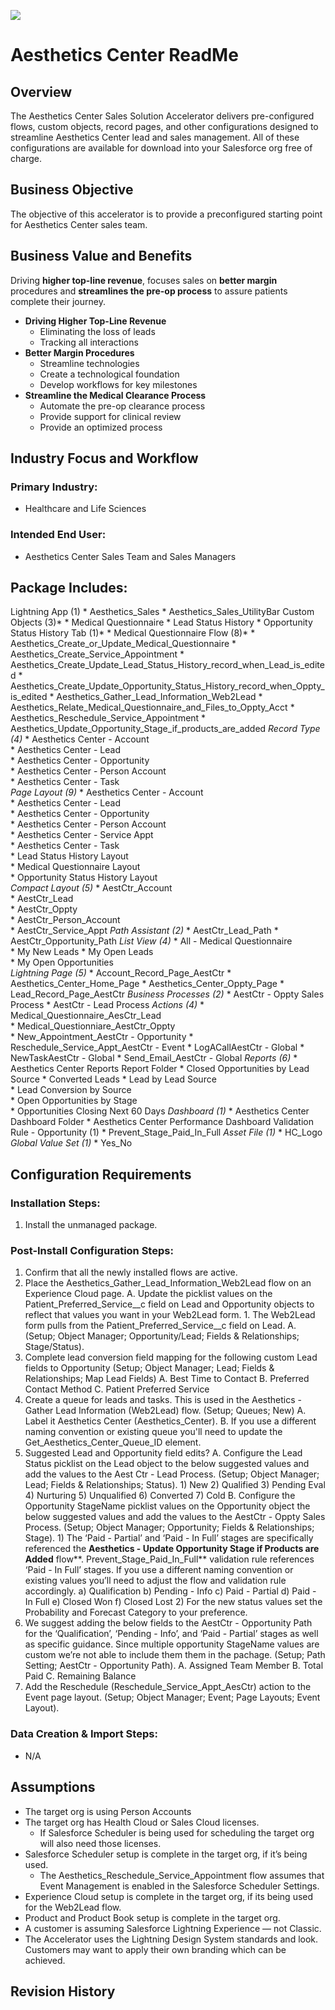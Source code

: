 ![](/images/ahlsbanner.png)

# Aesthetics Center ReadMe

## **Overview**

The Aesthetics Center Sales Solution Accelerator delivers pre-configured flows, custom objects, record pages, and other configurations designed to streamline Aesthetics Center lead and sales management. All of these configurations are available for download into your Salesforce org free of charge.

## **Business Objective**

The objective of this accelerator is to provide a preconfigured starting point for Aesthetics Center sales team. 

## **Business Value and Benefits**

Driving **higher top-line revenue**, focuses sales on **better margin** procedures and **streamlines the pre-op process** to assure patients complete their journey.

* **Driving Higher Top-Line Revenue**
    * Eliminating the loss of leads
    * Tracking all interactions
* **Better Margin Procedures**
    * Streamline technologies
    * Create a technological foundation
    * Develop workflows for key milestones
* **Streamline the Medical Clearance Process**
    * Automate the pre-op clearance process
    * Provide support for clinical review
    * Provide an optimized process

## Industry Focus and Workflow

### Primary Industry:

* Healthcare and Life Sciences

### Intended End User:

* Aesthetics Center Sales Team and Sales Managers

## Package Includes:

Lightning App (1)
     * Aesthetics_Sales
     * Aesthetics_Sales_UtilityBar
Custom Objects (3)*
     * Medical Questionnaire
     * Lead Status History
     * Opportunity Status History
Tab (1)*
     * Medical Questionnaire
Flow (8)*
     * Aesthetics_Create_or_Update_Medical_Questionnaire
     * Aesthetics_Create_Service_Appointment
     * Aesthetics_Create_Update_Lead_Status_History_record_when_Lead_is_edited
     * Aesthetics_Create_Update_Opportunity_Status_History_record_when_Oppty_is_edited
     * Aesthetics_Gather_Lead_Information_Web2Lead
     * Aesthetics_Relate_Medical_Questionnaire_and_Files_to_Oppty_Acct
     * Aesthetics_Reschedule_Service_Appointment
     * Aesthetics_Update_Opportunity_Stage_if_products_are_added
*Record Type (4)*
     * Aesthetics Center - Account               
     * Aesthetics Center - Lead         
     * Aesthetics Center - Opportunity         
     * Aesthetics Center - Person Account  
     * Aesthetics Center - Task  
*Page Layout (9)*
     * Aesthetics Center - Account               
     * Aesthetics Center - Lead                     
     * Aesthetics Center - Opportunity         
     * Aesthetics Center - Person Account               
     * Aesthetics Center - Service Appt       
     * Aesthetics Center - Task  
     * Lead Status History Layout     
     * Medical Questionnaire Layout                       
     * Opportunity Status History Layout     
*Compact Layout (5)*
     * AestCtr_Account         
     * AestCtr_Lead  
     * AestCtr_Oppty            
     * AestCtr_Person_Account        
     * AestCtr_Service_Appt 
*Path Assistant (2)*
     * AestCtr_Lead_Path
     * AestCtr_Opportunity_Path
*List View (4)*
     * All - Medical Questionnaire    
     * My New Leads 
     * My Open Leads           
     * My Open Opportunities          
*Lightning Page (5)*
     * Account_Record_Page_AestCtr
     * Aesthetics_Center_Home_Page
     * Aesthetics_Center_Oppty_Page
     * Lead_Record_Page_AestCtr
*Business Processes (2)*
     * AestCtr - Oppty Sales Process
     * AestCtr - Lead Process
*Actions (4)*
     * Medical_Questionnaire_AesCtr_Lead            
     * Medical_Questionniare_AestCtr_Oppty        
     * New_Appointment_AestCtr - Opportunity
     * Reschedule_Service_Appt_AestCtr - Event
     * LogACallAestCtr - Global
     * NewTaskAestCtr - Global
     * Send_Email_AestCtr - Global
*Reports (6)*
     * Aesthetics Center Reports Report Folder
     * Closed Opportunities by Lead Source 
     * Converted Leads 
     * Lead by Lead Source               
     * Lead Conversion by Source                 
     * Open Opportunities by Stage             
     * Opportunities Closing Next 60 Days
*Dashboard (1)*
     * Aesthetics Center Dashboard Folder
     * Aesthetics Center Performance Dashboard 
Validation Rule - Opportunity (1)
     * Prevent_Stage_Paid_In_Full
*Asset File (1)*
     * HC_Logo          
*Global Value Set (1)*
     * Yes_No 

## Configuration Requirements

### Installation Steps:

1. Install the unmanaged package.

### Post-Install Configuration Steps:

1. Confirm that all the newly installed flows are active. 
2. Place the Aesthetics_Gather_Lead_Information_Web2Lead flow on an Experience Cloud page. 
    A. Update the picklist values on the Patient_Preferred_Service__c field on Lead and Opportunity objects to reflect that values you want in your Web2Lead form. 
        1. The Web2Lead form pulls from the Patient_Preferred_Service__c field on Lead.
    A. (Setup; Object Manager; Opportunity/Lead; Fields & Relationships; Stage/Status).
3. Complete lead conversion field mapping for the following custom Lead fields to Opportunity (Setup; Object Manager; Lead; Fields & Relationships; Map Lead Fields)
    A. Best Time to Contact
    B. Preferred Contact Method
    C. Patient Preferred Service
4. Create a queue for leads and tasks. This is used in the Aesthetics - Gather Lead Information (Web2Lead) flow. (Setup; Queues; New)
    A. Label it Aesthetics Center (Aesthetics_Center). 
    B. If you use a different naming convention or existing queue you'll need to update the Get_Aesthetics_Center_Queue_ID element. 
5. Suggested Lead and Opportunity field edits?
    A. Configure the Lead Status picklist on the Lead object to the below suggested values and add the values to the Aest Ctr - Lead Process. (Setup; Object Manager; Lead; Fields & Relationships; Status).
        1) New
        2) Qualified
        3) Pending Eval
        4) Nurturing
        5) Unqualified
        6) Converted
        7) Cold
    B. Configure the Opportunity StageName picklist values on the Opportunity object the below suggested values and add the values to the AestCtr - Oppty Sales Process. (Setup; Object Manager; Opportunity; Fields & Relationships; Stage).
        1) The ‘Paid - Partial’ and ‘Paid - In Full’ stages are specifically referenced  the **Aesthetics - Update Opportunity Stage if Products are Added** flow**. Prevent_Stage_Paid_In_Full** validation rule references ‘Paid - In Full’ stages. If you use a different naming convention or existing values you’ll need to adjust the flow and validation rule accordingly. 
            a) Qualification
            b) Pending - Info
            c) Paid - Partial
            d) Paid - In Full
            e) Closed Won
            f) Closed Lost
        2) For the new status values set the Probability and Forecast Category to your preference. 
6. We suggest adding the below fields to the AestCtr - Opportunity Path for the ‘Qualification’, ‘Pending - Info’, and ‘Paid -  Partial’ stages as well as specific guidance. Since multiple opportunity StageName values are custom we’re not able to include them them in the pachage. (Setup; Path Setting; AestCtr - Opportunity Path). 
    A. Assigned Team Member
    B. Total Paid
    C. Remaining Balance
7. Add the Reschedule (Reschedule_Service_Appt_AesCtr) action to the Event page layout. (Setup; Object Manager; Event; Page Layouts; Event Layout).

### Data Creation & Import Steps: 

* N/A

## Assumptions

* The target org is using Person Accounts
* The target org has Health Cloud or Sales Cloud licenses. 
    * If Salesforce Scheduler is being used for scheduling the target org will also need those licenses.  
* Salesforce Scheduler setup is complete in the target org, if it’s being used.
    * The Aesthetics_Reschedule_Service_Appointment flow assumes that Event Management is enabled in the Salesforce Scheduler Settings.  
* Experience Cloud setup is complete in the target org, if its being used for the Web2Lead flow.
*  Product and Product Book setup is complete in the target org.
* A customer is assuming Salesforce Lightning Experience — not Classic.
* The Accelerator uses the Lightning Design System standards and look. Customers may want to apply their own branding which can be achieved.

## Revision History
